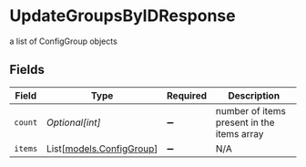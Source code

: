 # UpdateGroupsByIDResponse

a list of ConfigGroup objects


## Fields

| Field                                                | Type                                                 | Required                                             | Description                                          |
| ---------------------------------------------------- | ---------------------------------------------------- | ---------------------------------------------------- | ---------------------------------------------------- |
| `count`                                              | *Optional[int]*                                      | :heavy_minus_sign:                                   | number of items present in the items array           |
| `items`                                              | List[[models.ConfigGroup](../models/configgroup.md)] | :heavy_minus_sign:                                   | N/A                                                  |